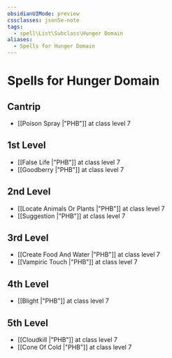 ```yaml
---
obsidianUIMode: preview
cssclasses: json5e-note
tags:
  - spell\List\Subclass\Hunger Domain
aliases:
  - Spells for Hunger Domain
---
```

# Spells for Hunger Domain

## Cantrip

- [[Poison Spray \|"PHB"]] at class level 7

## 1st Level

- [[False Life \|"PHB"]] at class level 7
- [[Goodberry \|"PHB"]] at class level 7

## 2nd Level

- [[Locate Animals Or Plants \|"PHB"]] at class level 7
- [[Suggestion \|"PHB"]] at class level 7

## 3rd Level

- [[Create Food And Water \|"PHB"]] at class level 7
- [[Vampiric Touch \|"PHB"]] at class level 7

## 4th Level

- [[Blight \|"PHB"]] at class level 7

## 5th Level

- [[Cloudkill \|"PHB"]] at class level 7
- [[Cone Of Cold \|"PHB"]] at class level 7
